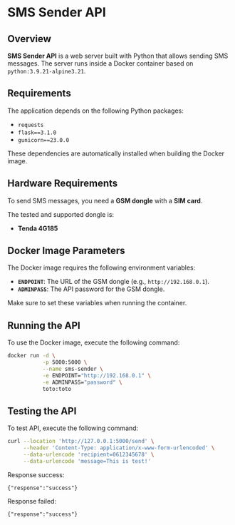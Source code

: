 # SMS Sender API

## Overview

**SMS Sender API** is a web server built with Python that allows sending SMS messages. The server runs inside a Docker container based on `python:3.9.21-alpine3.21`.

## Requirements

The application depends on the following Python packages:

- `requests`
- `flask==3.1.0`
- `gunicorn==23.0.0`

These dependencies are automatically installed when building the Docker image.

## Hardware Requirements

To send SMS messages, you need a **GSM dongle** with a **SIM card**.  

The tested and supported dongle is:  
- **Tenda 4G185**

## Docker Image Parameters

The Docker image requires the following environment variables:

- **`ENDPOINT`**: The URL of the GSM dongle (e.g., `http://192.168.0.1`).
- **`ADMINPASS`**: The API password for the GSM dongle.

Make sure to set these variables when running the container.

## Running the API

To use the Docker image, execute the following command:

```sh
docker run -d \
           -p 5000:5000 \
           --name sms-sender \
           -e ENDPOINT="http://192.168.0.1" \
           -e ADMINPASS="password" \
           toto:toto
```

## Testing the API

To test API, execute the following command:

```sh
curl --location 'http://127.0.0.1:5000/send' \
     --header 'Content-Type: application/x-www-form-urlencoded' \
     --data-urlencode 'recipient=0612345678' \
     --data-urlencode 'message=This is test!'
```

Response success:
```
{"response":"success"}
```

Response failed:
```
{"response":"success"}
```